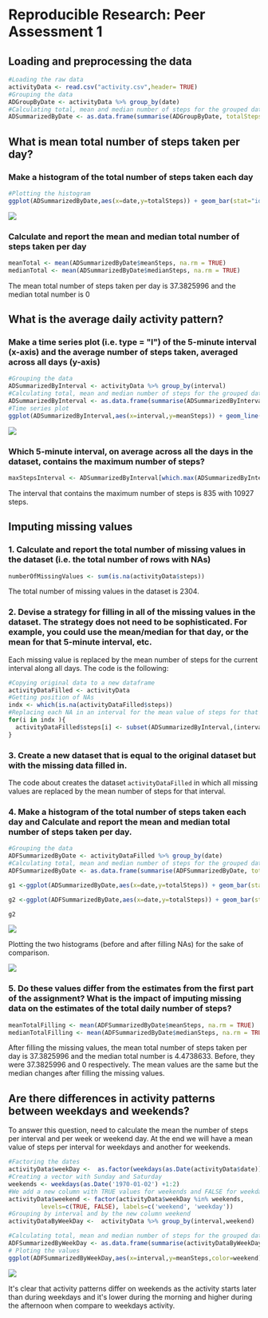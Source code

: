 # Reproducible Research: Peer Assessment 1





## Loading and preprocessing the data

```r
#Loading the raw data
activityData <- read.csv("activity.csv",header= TRUE)
#Grouping the data 
ADGroupByDate <- activityData %>% group_by(date)
#Calculating total, mean and median number of steps for the grouped data
ADSummarizedByDate <- as.data.frame(summarise(ADGroupByDate, totalSteps=sum(steps, na.rm = TRUE),meanSteps=mean(steps, na.rm = TRUE),medianSteps=median(as.vector(steps), na.rm = TRUE)))
```

## What is mean total number of steps taken per day?

### Make a histogram of the total number of steps taken each day


```r
#Plotting the histogram
ggplot(ADSummarizedByDate,aes(x=date,y=totalSteps)) + geom_bar(stat="identity")  + xlab("Day") + ggtitle("Histogram of the total number of steps taken each day") + theme(axis.text.x = element_text(angle = 90, hjust = 1))
```

![](PA1_template_files/figure-html/unnamed-chunk-3-1.png)<!-- -->

### Calculate and report the mean and median total number of steps taken per day


```r
meanTotal <- mean(ADSummarizedByDate$meanSteps, na.rm = TRUE)
medianTotal <- mean(ADSummarizedByDate$medianSteps, na.rm = TRUE)
```
The mean total number of steps taken per day is 37.3825996 and the median total number is  0

## What is the average daily activity pattern?

### Make a time series plot (i.e. type = "l") of the 5-minute interval (x-axis) and the average number of steps taken, averaged across all days (y-axis)


```r
#Grouping the data
ADSummarizedByInterval <- activityData %>% group_by(interval)
#Calculating total, mean and median number of steps for the grouped data
ADSummarizedByInterval <- as.data.frame(summarise(ADSummarizedByInterval, totalSteps=sum(steps, na.rm = TRUE),meanSteps=mean(steps, na.rm = TRUE),medianSteps=median(as.vector(steps), na.rm = TRUE)))
#Time series plot
ggplot(ADSummarizedByInterval,aes(x=interval,y=meanSteps)) + geom_line() + ylab("Mean number of steps per interval") + ggtitle("Average daily activity pattern")
```

![](PA1_template_files/figure-html/unnamed-chunk-5-1.png)<!-- -->

### Which 5-minute interval, on average across all the days in the dataset, contains the maximum number of steps?

```r
maxStepsInterval <- ADSummarizedByInterval[which.max(ADSummarizedByInterval$totalSteps), ]
```

The interval that contains the maximum number of steps is 835 with 10927 steps.

## Imputing missing values

### 1. Calculate and report the total number of missing values in the dataset (i.e. the total number of rows with NAs)

```r
numberOfMissingValues <- sum(is.na(activityData$steps))
```
The total number of missing values in the dataset is 2304.
### 2. Devise a strategy for filling in all of the missing values in the dataset. The strategy does not need to be sophisticated. For example, you could use the mean/median for that day, or the mean for that 5-minute interval, etc.

Each missing value is replaced by the mean number of steps for the current interval along all days. The code is the following:


```r
#Copying original data to a new dataframe
activityDataFilled <- activityData
#Getting position of NAs 
indx <- which(is.na(activityDataFilled$steps))
#Replacing each NA in an interval for the mean value of steps for that given interval
for(i in indx ){
  activityDataFilled$steps[i] <- subset(ADSummarizedByInterval,(interval==activityData$interval[i]))$meanSteps
}
```

### 3. Create a new dataset that is equal to the original dataset but with the missing data filled in.

The code about creates the dataset `activityDataFilled` in which all missing values are replaced by the mean number of steps for that interval.

### 4. Make a histogram of the total number of steps taken each day and Calculate and report the mean and median total number of steps taken per day. 

```r
#Grouping the data
ADFSummarizedByDate <- activityDataFilled %>% group_by(date)
#Calculating total, mean and median number of steps for the grouped data
ADFSummarizedByDate <- as.data.frame(summarise(ADFSummarizedByDate, totalSteps=sum(steps, na.rm = TRUE),meanSteps=mean(steps, na.rm = TRUE),medianSteps=median(as.vector(steps), na.rm = TRUE)))
```


```r
g1 <-ggplot(ADSummarizedByDate,aes(x=date,y=totalSteps)) + geom_bar(stat="identity")  + xlab("Day") + ggtitle("Total number of steps taken each day (before filling NAs)")  + theme(axis.text.x = element_text(angle = 90, hjust = 1))

g2 <-ggplot(ADFSummarizedByDate,aes(x=date,y=totalSteps)) + geom_bar(stat="identity")  + xlab("Day") + ggtitle("Total number of steps taken each day (after filling NAs)")  + theme(axis.text.x = element_text(angle = 90, hjust = 1))

g2
```

![](PA1_template_files/figure-html/results-1.png)<!-- -->

Plotting the two histograms (before and after filling NAs) for the sake of comparison.

![](PA1_template_files/figure-html/unnamed-chunk-10-1.png)<!-- -->

### 5. Do these values differ from the estimates from the first part of the assignment? What is the impact of imputing missing data on the estimates of the total daily number of steps?




```r
meanTotalFilling <- mean(ADFSummarizedByDate$meanSteps, na.rm = TRUE)
medianTotalFilling <- mean(ADFSummarizedByDate$medianSteps, na.rm = TRUE)
```
After filling the missing values, the mean total number of steps taken per day is 37.3825996 and the median total number is  4.4738633. Before, they were 37.3825996 and 0 respectively. The mean values are the same but the median changes after filling the missing values.


## Are there differences in activity patterns between weekdays and weekends?

To answer this question, need to calculate the mean the number of steps per interval and per week or weekend day. At the end we will have a mean value of steps per interval for weekdays and another for weekends.


```r
#Factoring the dates
activityData$weekDay <-  as.factor(weekdays(as.Date(activityData$date)))
#Creating a vector with Sunday and Saturday
weekends <- weekdays(as.Date('1970-01-02') +1:2)
#We add a new column with TRUE values for weekends and FALSE for weekdays
activityData$weekend <- factor(activityData$weekDay %in% weekends, 
         levels=c(TRUE, FALSE), labels=c('weekend', 'weekday'))
#Grouping by interval and by the new column weekend         
activityDataByWeekDay <-  activityData %>% group_by(interval,weekend)

#Calculating total, mean and median number of steps for the grouped data
ADFSummarizedByWeekDay <- as.data.frame(summarise(activityDataByWeekDay, totalSteps=sum(steps, na.rm = TRUE),meanSteps=mean(steps, na.rm = TRUE),medianSteps=median(as.vector(steps), na.rm = TRUE)))
# Ploting the values
ggplot(ADFSummarizedByWeekDay,aes(x=interval,y=meanSteps,color=weekend)) + geom_line() + ylab("Mean number of steps per interval")
```

![](PA1_template_files/figure-html/unnamed-chunk-12-1.png)<!-- -->

It's clear that activity patterns differ on weekends as the activity starts later than during weekdays and it's lower during the morning and higher during the afternoon when compare to weekdays activity.

 
